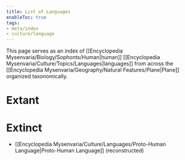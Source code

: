 ```yaml
---
title: List of Languages
enableToc: true
tags:
- meta/index
- culture/language
---
```


This page serves as an index of [[Encyclopedia Mysenvaria/Biology/Sophonts/Human|human]] [[Encyclopedia Mysenvaria/Culture/Topics/Languages|languages]] from across the [[Encyclopedia Mysenvaria/Geography/Natural Features/Plane|Plane]] organized taxonomically.
# Extant

# Extinct
* [[Encyclopedia Mysenvaria/Culture/Languages/Proto-Human Language|Proto-Human Language]] (reconstructed)
